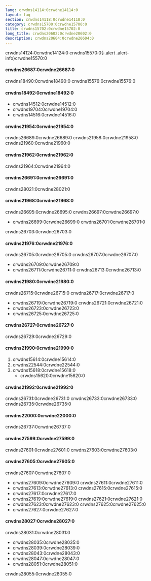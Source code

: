 ```yaml
---
lang: crwdns14114:0crwdne14114:0
layout: faq
section: crwdns14118:0crwdne14118:0
category: crwdns15700:0crwdne15700:0
title: crwdns15702:0crwdne15702:0
long_title: crwdns20602:0crwdne20602:0
description: crwdns20604:0crwdne20604:0
---
```


crwdns14124:0crwdne14124:0
crwdns15570:0{:.alert .alert-info}crwdne15570:0

#### crwdns26687:0crwdne26687:0
crwdns18490:0crwdne18490:0 crwdns15576:0crwdne15576:0

#### crwdns18492:0crwdne18492:0
- crwdns14512:0crwdne14512:0
- crwdns19704:0crwdne19704:0
- crwdns14516:0crwdne14516:0

#### crwdns21954:0crwdne21954:0
crwdns26689:0crwdne26689:0 crwdns21958:0crwdne21958:0 crwdns21960:0crwdne21960:0

#### crwdns21962:0crwdne21962:0
crwdns21964:0crwdne21964:0

#### crwdns26691:0crwdne26691:0
crwdns28021:0crwdne28021:0

#### crwdns21968:0crwdne21968:0
crwdns26695:0crwdne26695:0 crwdns26697:0crwdne26697:0
- crwdns26699:0crwdne26699:0 crwdns26701:0crwdne26701:0

crwdns26703:0crwdne26703:0

#### crwdns21976:0crwdne21976:0
crwdns26705:0crwdne26705:0 crwdns26707:0crwdne26707:0

- crwdns26709:0crwdne26709:0
- crwdns26711:0crwdne26711:0 crwdns26713:0crwdne26713:0

#### crwdns21980:0crwdne21980:0
crwdns26715:0crwdne26715:0 crwdns26717:0crwdne26717:0
- crwdns26719:0crwdne26719:0 crwdns26721:0crwdne26721:0
- crwdns26723:0crwdne26723:0
- crwdns26725:0crwdne26725:0

#### crwdns26727:0crwdne26727:0
crwdns26729:0crwdne26729:0

#### crwdns21990:0crwdne21990:0
1. crwdns15614:0crwdne15614:0
1. crwdns22544:0crwdne22544:0
1. crwdns15618:0crwdne15618:0
   - crwdns15620:0crwdne15620:0

#### crwdns21992:0crwdne21992:0
crwdns26731:0crwdne26731:0 crwdns26733:0crwdne26733:0 crwdns26735:0crwdne26735:0

#### crwdns22000:0crwdne22000:0
crwdns26737:0crwdne26737:0

#### crwdns27599:0crwdne27599:0
crwdns27601:0crwdne27601:0 crwdns27603:0crwdne27603:0

#### crwdns27605:0crwdne27605:0
crwdns27607:0crwdne27607:0
- crwdns27609:0crwdne27609:0 crwdns27611:0crwdne27611:0
- crwdns27613:0crwdne27613:0 crwdns27615:0crwdne27615:0
- crwdns27617:0crwdne27617:0
- crwdns27619:0crwdne27619:0 crwdns27621:0crwdne27621:0
- crwdns27623:0crwdne27623:0 crwdns27625:0crwdne27625:0
- crwdns27627:0crwdne27627:0

#### crwdns28027:0crwdne28027:0
crwdns28031:0crwdne28031:0
- crwdns28035:0crwdne28035:0
- crwdns28039:0crwdne28039:0
- crwdns28043:0crwdne28043:0
- crwdns28047:0crwdne28047:0
- crwdns28051:0crwdne28051:0

crwdns28055:0crwdne28055:0
